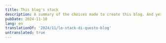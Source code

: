 ```yaml
---
title: This blog's stack
description: A summary of the choices made to create this blog. And yes, I've decided to use AI this time.
pubDate: 2024-11-10
lang: en
translationOf: '2024/11/lo-stack-di-questo-blog'
untranslated: true
---
```

